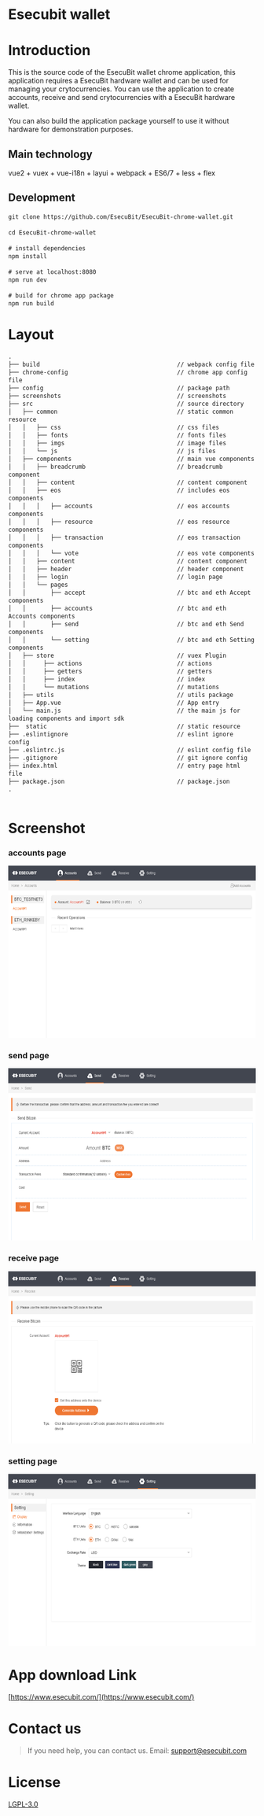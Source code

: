 # Esecubit wallet

# Introduction

This is the source code of the EsecuBit wallet chrome application, this application requires a EsecuBit hardware wallet and can be used for managing your crytocurrencies. You can use the application to create accounts, receive and send crytocurrencies with a EsecuBit hardware wallet.

You can also  build the application package yourself to use it without hardware for demonstration purposes.



## Main technology

vue2 + vuex + vue-i18n + layui + webpack + ES6/7 + less + flex

## Development


```
git clone https://github.com/EsecuBit/EsecuBit-chrome-wallet.git

cd EsecuBit-chrome-wallet

# install dependencies
npm install

# serve at localhost:8080
npm run dev

# build for chrome app package
npm run build

```


# Layout

```
.
├── build                                       // webpack config file
├── chrome-config                               // chrome app config file
├── config                                      // package path
├── screenshots                                 // screenshots
├── src                                         // source directory
│   ├── common                                  // static common resource
│   │   ├── css                                 // css files
│   │   ├── fonts                               // fonts files
│   │   ├── imgs                                // image files
│   │   └── js                                  // js files
│   ├── components                              // main vue components
│   │   ├── breadcrumb                          // breadcrumb component
│   │   ├── content                             // content component
│   │   ├── eos                                 // includes eos components
│   │   │   ├── accounts                        // eos accounts components
│   │   │   ├── resource                        // eos resource components
│   │   │   ├── transaction                     // eos transaction components
│   │   │   └── vote                            // eos vote components
│   │   ├── content                             // content component
│   │   ├── header                              // header component
│   │   ├── login                               // login page
│   │   └── pages
│   │       ├── accept                          // btc and eth Accept components
│   │       ├── accounts                        // btc and eth Accounts components
│   │       ├── send                            // btc and eth Send components
│   │       └── setting                         // btc and eth Setting components
│   ├── store                                   // vuex Plugin
│   │     ├── actions                           // actions
│   │     ├── getters                           // getters
│   │     ├── index                             // index
│   │     └── mutations                         // mutations
│   ├── utils                                   // utils package
│   ├── App.vue                                 // App entry
│   └── main.js                                 // the main js for loading components and import sdk
├──  static                                     // static resource
├── .eslintignore                               // eslint ignore config
├── .eslintrc.js                                // eslint config file
├── .gitignore                                  // git ignore config
├── index.html                                  // entry page html file
├── package.json                                // package.json
.


```


# Screenshot

### accounts page

<img src="https://github.com/EsecuBit/EsecuBit-chrome-wallet/blob/master/screenshots/accounts.png" width="600" height="350"/>

### send page

<img src="https://github.com/EsecuBit/EsecuBit-chrome-wallet/blob/master/screenshots/send.png" width="600" height="350"/>

### receive page

<img src="https://github.com/EsecuBit/EsecuBit-chrome-wallet/blob/master/screenshots/receive.png" width="600" height="350"/>

### setting page

<img src="https://github.com/EsecuBit/EsecuBit-chrome-wallet/blob/master/screenshots/setting.png" width="600" height="350"/>


# App download Link

[https://www.esecubit.com/](https://www.esecubit.com/)


# Contact us

> If you need help, you can contact us.
> Email: support@esecubit.com


# License

[LGPL-3.0 ](https://github.com/EsecuBit/EsecuBit-chrome-wallet/blob/master/LICENSE)
